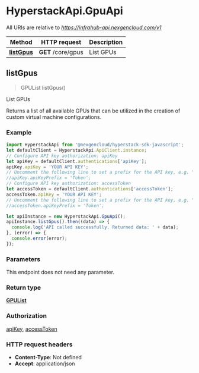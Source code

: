# HyperstackApi.GpuApi

All URIs are relative to *https://infrahub-api.nexgencloud.com/v1*

Method | HTTP request | Description
------------- | ------------- | -------------
[**listGpus**](GpuApi.md#listGpus) | **GET** /core/gpus | List GPUs



## listGpus

> GPUList listGpus()

List GPUs

Returns a list of all available GPUs that can be utilized in the creation of custom virtual machine configurations.

### Example

```javascript
import HyperstackApi from '@nexgencloud/hyperstack-sdk-javascript';
let defaultClient = HyperstackApi.ApiClient.instance;
// Configure API key authorization: apiKey
let apiKey = defaultClient.authentications['apiKey'];
apiKey.apiKey = 'YOUR API KEY';
// Uncomment the following line to set a prefix for the API key, e.g. "Token" (defaults to null)
//apiKey.apiKeyPrefix = 'Token';
// Configure API key authorization: accessToken
let accessToken = defaultClient.authentications['accessToken'];
accessToken.apiKey = 'YOUR API KEY';
// Uncomment the following line to set a prefix for the API key, e.g. "Token" (defaults to null)
//accessToken.apiKeyPrefix = 'Token';

let apiInstance = new HyperstackApi.GpuApi();
apiInstance.listGpus().then((data) => {
  console.log('API called successfully. Returned data: ' + data);
}, (error) => {
  console.error(error);
});

```

### Parameters

This endpoint does not need any parameter.

### Return type

[**GPUList**](GPUList.md)

### Authorization

[apiKey](../README.md#apiKey), [accessToken](../README.md#accessToken)

### HTTP request headers

- **Content-Type**: Not defined
- **Accept**: application/json

